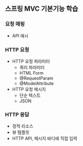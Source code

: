 ## 스프링 MVC 기본기능 학습
### 요청 매핑
+ API 예시

### HTTP 요청
+ HTTP 요청 파라미터
  + 쿼리 파라미터
  + HTML Form
  + @RequestParam
  + @ModelAttribute
+ HTTP 요청 메시지
  + 단순 텍스트
  + JSON
  
### HTTP 응답
+ 정적 리소스
+ 뷰 템플릿
+ HTTP API, 메시지 바디에 직접 입력
  
